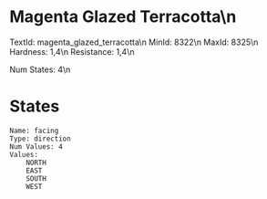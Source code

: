 # Magenta Glazed Terracotta\n
TextId: magenta_glazed_terracotta\n
MinId: 8322\n
MaxId: 8325\n
Hardness: 1,4\n
Resistance: 1,4\n

Num States: 4\n
# States
```
Name: facing
Type: direction
Num Values: 4
Values:
    NORTH
    EAST
    SOUTH
    WEST
```